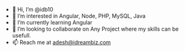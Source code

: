 - 👋 Hi, I’m @idb10
- 👀 I’m interested in Angular, Node, PHP, MySQL, Java
- 🌱 I’m currently learning Angular
- 💞️ I’m looking to collaborate on Any Project where my skills can be usefull.
- 📫 Reach me at adesh@idreambiz.com

<!---
idb10/idb10 is a ✨ special ✨ repository because its `README.md` (this file) appears on your GitHub profile.
You can click the Preview link to take a look at your changes.
--->
